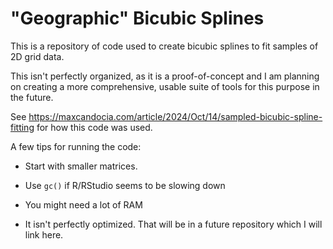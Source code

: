 # "Geographic" Bicubic Splines

This is a repository of code used to create bicubic splines to fit samples of 2D grid data.

This isn't perfectly organized, as it is a proof-of-concept and I am planning on creating a more comprehensive, usable suite of tools for this purpose in the future.

See https://maxcandocia.com/article/2024/Oct/14/sampled-bicubic-spline-fitting for how this code was used.

A few tips for running the code:

* Start with smaller matrices.

* Use `gc()` if R/RStudio seems to be slowing down

* You might need a lot of RAM

* It isn't perfectly optimized. That will be in a future repository which I will link here.